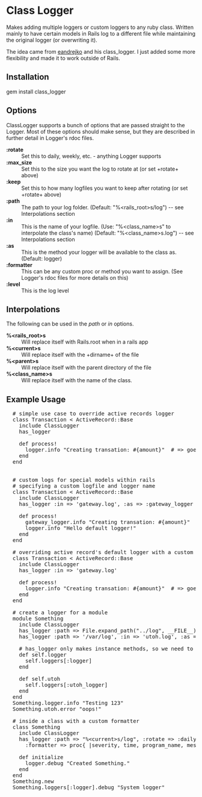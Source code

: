 Class Logger
============

Makes adding multiple loggers or custom loggers to any ruby class. Written mainly to have certain models in Rails log to a different file while maintaining the original logger (or overwriting it).

The idea came from [eandrejko](https://github.com/eandrejko) and his class_logger. I just added some more flexibility and made it to work outside of Rails.

Installation
------------

gem install class_logger

Options
-------

ClassLogger supports a bunch of options that are passed straight to the Logger. Most of these options should make sense, but they are described in further detail in Logger's rdoc files.

<dl>
  <dt><strong>:rotate</strong></dt>
  <dd>Set this to daily, weekly, etc. - anything Logger supports</dd>

  <dt><strong>:max_size</strong></dt>
  <dd>Set this to the size you want the log to rotate at (or set +rotate+ above)</dd>

  <dt><strong>:keep</strong></dt>
  <dd>Set this to how many logfiles you want to keep after rotating (or set +rotate+ above)</dd>

  <dt><strong>:path</strong></dt>
  <dd>The path to your log folder. (Default: "%&lt;rails_root>s/log") -- see Interpolations section</dd>

  <dt><strong>:in</strong></dt>
  <dd>This is the name of your logfile. (Use: "%&lt;class_name>s" to interpolate the class's name) (Default: "%&lt;class_name>s.log") -- see Interpolations section</dd>

  <dt><strong>:as</strong></dt>
  <dd>This is the method your logger will be available to the class as. (Default: logger)</dd>

  <dt><strong>:formatter</strong></dt>
  <dd>This can be any custom proc or method you want to assign. (See Logger's rdoc files for more details on this)</dd>

  <dt><strong>:level</strong></dt>
  <dd>This is the log level</dd>
</dl>

Interpolations
--------------

The following can be used in the *path* or *in* options.

<dl>
  <dt><strong>%&lt;rails_root>s</strong></dt>
  <dd>Will replace itself with Rails.root when in a rails app</dd>

  <dt><strong>%&lt;current>s</strong></dt>
  <dd>Will replace itself with the +dirname+ of the file</dd>

  <dt><strong>%&lt;parent>s</strong></dt>
  <dd>Will replace itself with the parent directory of the file</dd>

  <dt><strong>%&lt;class_name>s</strong></dt>
  <dd>Will replace itself with the name of the class.</dd>
</dl>
  
Example Usage
-------------

<pre>
  # simple use case to override active records logger
  class Transaction &lt; ActiveRecord::Base
    include ClassLogger
    has_logger
  
    def process!
      logger.info "Creating transation: #{amount}"  # => goes to log/transaction.log
    end
  end
  

  # custom logs for special models within rails
  # specifying a custom logfile and logger name
  class Transaction &lt; ActiveRecord::Base
    include ClassLogger
    has_logger :in => 'gateway.log', :as => :gateway_logger
  
    def process!
      gateway_logger.info "Creating transation: #{amount}"  # => goes to log/gateway.log
      logger.info "Hello default logger!"                   # => goes to log/&lt;environment>.log
    end
  end
  
  # overriding active record's default logger with a custom logfile
  class Transaction &lt; ActiveRecord::Base
    include ClassLogger
    has_logger :in => 'gateway.log'
  
    def process!
      logger.info "Creating transation: #{amount}"  # => goes to log/gateway.log
    end
  end

  # create a logger for a module
  module Something
    include ClassLogger
    has_logger :path => File.expand_path("../log", __FILE__), :in => 'my_module.log'
    has_logger :path => '/var/log', :in => 'utoh.log', :as => :utoh_logger
    
    # has_logger only makes instance methods, so we need to wrap it up
    def self.logger
      self.loggers[:logger]
    end
    
    def self.utoh
      self.loggers[:utoh_logger]
    end
  end
  Something.logger.info "Testing 123"
  Something.utoh.error "oops!"
  
  # inside a class with a custom formatter
  class Something
    include ClassLogger
    has_logger :path => "%&lt;current>s/log", :rotate => :daily, 
      :formatter => proc{ |severity, time, program_name, message| "[%s](Something): %s\n" % [severity, message] }

    def initialize
      logger.debug "Created Something."
    end
  end
  Something.new
  Something.loggers[:logger].debug "System logger"
</pre>